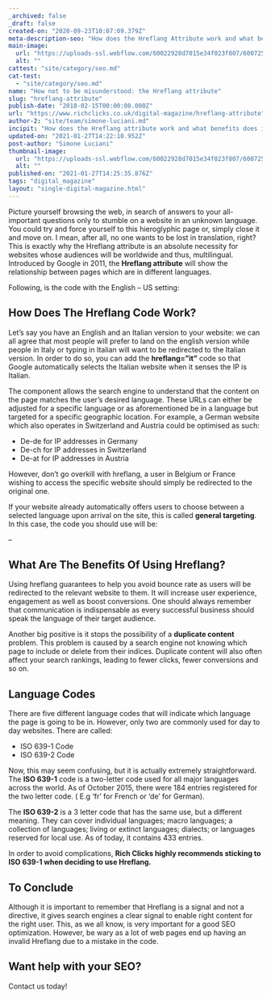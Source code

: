 ```yaml
---
_archived: false
_draft: false
created-on: "2020-09-23T10:07:09.379Z"
meta-description-seo: "How does the Hreflang Attribute work and what benefits does it bring to your SEO? Find out the detailed analysis."
main-image:
  url: "https://uploads-ssl.webflow.com/60022928d7015e34f023f807/6007258ae90a14ba01743e73_5ff2d595bcc6432d3ae42ae4_Hreflang-seo-richclicks.jpg"
  alt: ""
cattest: "site/category/seo.md"
cat-test:
  - "site/category/seo.md"
name: "How not to be misunderstood: the Hreflang attribute"
slug: "hreflang-attribute"
publish-date: "2018-02-15T00:00:00.000Z"
url: "https://www.richclicks.co.uk/digital-magazine/hreflang-attribute"
author-2: "site/team/simone-luciani.md"
incipit: "How does the Hreflang attribute work and what benefits does it bring to your SEO? Here's how your site will benefit."
updated-on: "2021-01-27T14:22:10.952Z"
post-author: "Simone Luciani"
thumbnail-image:
  url: "https://uploads-ssl.webflow.com/60022928d7015e34f023f807/6007258ae90a14ba01743e73_5ff2d595bcc6432d3ae42ae4_Hreflang-seo-richclicks.jpg"
  alt: ""
published-on: "2021-01-27T14:25:35.876Z"
tags: "digital_magazine"
layout: "single-digital-magazine.html"
---
```


Picture yourself browsing the web, in search of answers to your all-important questions only to stumble on a website in an unknown language. You could try and force yourself to this hieroglyphic page or, simply close it and move on. I mean, after all, no one wants to be lost in translation, right? This is exactly why the Hreflang attribute is an absolute necessity for websites whose audiences will be worldwide and thus, multilingual. Introduced by Google in 2011, the **Hreflang attribute** will show the relationship between pages which are in different languages.

Following, is the code with the English – US setting:

<link rel=”alternate” href=”http://example.com” hreflang=”en-us” />

How Does The Hreflang Code Work?
--------------------------------

Let’s say you have an English and an Italian version to your website: we can all agree that most people will prefer to land on the english version while people in Italy or typing in Italian will want to be redirected to the Italian version. In order to do so, you can add the **hreflang=”it”** code so that Google automatically selects the Italian website when it senses the IP is Italian.

The component allows the search engine to understand that the content on the page matches the user’s desired language. These URLs can either be adjusted for a specific language or as aforementioned be in a language but targeted for a specific geographic location. For example, a German website which also operates in Switzerland and Austria could be optimised as such:

*   De-de for IP addresses in Germany
*   De-ch for IP addresses in Switzerland
*   De-at for IP addresses in Austria

However, don’t go overkill with hreflang, a user in Belgium or France wishing to access the specific website should simply be redirected to the original one.

If your website already automatically offers users to choose between a selected language upon arrival on the site, this is called **general targeting**. In this case, the code you should use will be:

– <link rel=”alternate” href=”http://example.com” hreflang=”x-default />

What Are The Benefits Of Using Hreflang?
----------------------------------------

Using hreflang guarantees to help you avoid bounce rate as users will be redirected to the relevant website to them. It will increase user experience, engagement as well as boost conversions. One should always remember that communication is indispensable as every successful business should speak the language of their target audience.

Another big positive is it stops the possibility of a **duplicate content** problem. This problem is caused by a search engine not knowing which page to include or delete from their indices. Duplicate content will also often affect your search rankings, leading to fewer clicks, fewer conversions and so on.

Language Codes
--------------

There are five different language codes that will indicate which language the page is going to be in. However, only two are commonly used for day to day websites. There are called:

*   ISO 639-1 Code
*   ISO 639-2 Code

Now, this may seem confusing, but it is actually extremely straightforward. The **ISO 639-1** code is a two-letter code used for all major languages across the world. As of October 2015, there were 184 entries registered for the two letter code. ( E.g ‘fr’ for French or ‘de’ for German).

The **ISO 639-2** is a 3 letter code that has the same use, but a different meaning. They can cover individual languages; macro languages; a collection of languages; living or extinct languages; dialects; or languages reserved for local use. As of today, it contains 433 entries.

In order to avoid complications, **Rich Clicks highly recommends sticking to ISO 639-1 when deciding to use Hreflang.**

To Conclude
-----------

Although it is important to remember that Hreflang is a signal and not a directive, it gives search engines a clear signal to enable right content for the right user. This, as we all know, is very important for a good SEO optimization. However, be wary as a lot of web pages end up having an invalid Hreflang due to a mistake in the code.

Want help with your SEO?
------------------------

Contact us today!

‍
